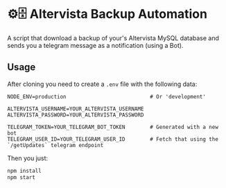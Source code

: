 # ⚙️🗄 Altervista Backup Automation

A script that download a backup of your's Altervista MySQL database and sends you a telegram message as a notification (using a Bot).

## Usage

After cloning you need to create a `.env` file with the following data:

```
NODE_ENV=production                           # Or 'development'

ALTERVISTA_USERNAME=YOUR_ALTERVISTA_USERNAME
ALTERVISTA_PASSWORD=YOUR_ALTERVISTA_PASSWORD 

TELEGRAM_TOKEN=YOUR_TELEGRAM_BOT_TOKEN        # Generated with a new bot
TELEGRAM_USER_ID=YOUR_TELEGRAM_USER_ID        # Fetch that using the `/getUpdates` telegram endpoint
```
Then you just:

```bash
npm install
npm start
```
